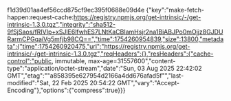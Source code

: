 
f1d39d01aa4ef56ccd875cf9ec395f0688e09d4e	{"key":"make-fetch-happen:request-cache:https://registry.npmjs.org/get-intrinsic/-/get-intrinsic-1.3.0.tgz","integrity":"sha512-9fSjSaos/fRIVIp+xSJlE6lfwhES7LNtKaCBIamHsjr2na1BiABJPo0mOjjz8GJDURarmCPGqaiVg5mfjb98CQ==","time":1754260954839,"size":13800,"metadata":{"time":1754260920475,"url":"https://registry.npmjs.org/get-intrinsic/-/get-intrinsic-1.3.0.tgz","reqHeaders":{},"resHeaders":{"cache-control":"public, immutable, max-age=31557600","content-type":"application/octet-stream","date":"Sun, 03 Aug 2025 22:42:02 GMT","etag":"\"a858395e627954d2166a4dd676afad5f\"","last-modified":"Sat, 22 Feb 2025 20:54:22 GMT","vary":"Accept-Encoding"},"options":{"compress":true}}}